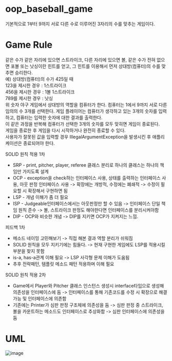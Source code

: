 # oop_baseball_game
기본적으로 1부터 9까지 서로 다른 수로 이루어진 3자리의 수를 맞추는 게임이다.

# Game Rule
같은 수가 같은 자리에 있으면 스트라이크, 다른 자리에 있으면 볼, 같은 수가 전혀 없으면 포볼 또는 낫싱이란 힌트를 얻고, 그 힌트를 이용해서 먼저 상대방(컴퓨터)의 수를 맞추면 승리한다.  
예) 상대방(컴퓨터)의 수가 425일 때  
123을 제시한 경우 : 1스트라이크  
456을 제시한 경우 : 1볼 1스트라이크  
789를 제시한 경우 : 낫싱  
위 숫자 야구 게임에서 상대방의 역할을 컴퓨터가 한다. 컴퓨터는 1에서 9까지 서로 다른 임의의 수 3개를 선택한다. 게임 플레이어는 컴퓨터가 생각하고 있는 3개의 숫자를 입력하고, 컴퓨터는 입력한 숫자에 대한 결과를 출력한다.  
이 같은 과정을 반복해 컴퓨터가 선택한 3개의 숫자를 모두 맞히면 게임이 종료된다.  
게임을 종료한 후 게임을 다시 시작하거나 완전히 종료할 수 있다.  
사용자가 잘못된 값을 입력할 경우 IllegalArgumentException을 발생시킨 후 애플리케이션은 종료되어야 한다.  


SOLID 원칙 적용 1차  
- SRP - print, pitcher, player, referee 클래스 분리로 하나의 클래스는 하나의 책임만 가지도록 설계  
- OCP - exception을 check하는 인터페이스 사용, 상태를 출력하는 인터페이스 사용, 아웃 판정 인터페이스 사용 -> 확장에는 개방적, 수정에는 폐쇄적 -> 수정이 필요할 시 확장해서 구현하면 됨
- LSP - 개념 이해가 좀 더 필요  
- ISP - Judgeable인터페이스에서는 아웃판정만 할 수 있음 -> 인터페이스 단일 책임 원칙 준수 -> 볼, 스트라이크 판정도 해야한다면 인터페이스를 분리시켜야함
- DIP - OCP와 비슷한 개념 -> DIP를 지키면 OCP가 지켜지는 느낌.

피드백 1차
- 메소드 네이밍 고민해보기 -> 직접 해본 결과 역할 분리가 쉬워짐
- SOLID 원칙을 모두 지키기에는 힘들다. -> 현재 구현한 게임에도 LSP를 적용시킬 부분을 찾지 못함
- is-a, has-a관계 이해 필요 -> LSP 사각형 문제 이해가 도움됨
- 추후 전략패턴, 템플릿 메소드 패턴 적용하며 이해 필요

SOLID 원칙 적용 2차  
- Game에서 Player와 Pitcher 클래스 인스턴스 생성시 interface타입으로 생성해 의존성을 인터페이스에 둠 -> 인터페이스를 통해 기존코드를 수정 시 확장으로 해결 가능 및 인터페이스에 의존함
- 기존에는 Printer가 심판 판정 구조체에 의존성을 둠 -> 심판 판정 중 스트라이크, 볼을 카운트하는 메소드도 인터페이스로 추상화함 -> 심판 인터페이스에 의존성을 둠

# UML
![image](https://github.com/uyeoli/oop_baseball_game/assets/123793696/7a991283-17a0-499d-a099-e0c9bac61b65)







